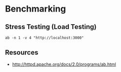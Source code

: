 # Benchmarking

## Stress Testing (Load Testing)

```
ab -n 1 -v 4 "http://localhost:3000"
```

## Resources

- http://httpd.apache.org/docs/2.0/programs/ab.html